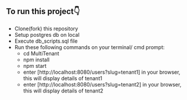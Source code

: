 ## To run this project👇

- Clone(fork) this repository
- Setup postgres db on local 
- Execute db_scripts.sql file
- Run these following commands on your terminal/ cmd prompt:
  - cd MultiTenant
  - npm install
  - npm start
  - enter [http://localhost:8080/users?slug=tenant1] in your browser, this will display details of tenant1
  - enter [http://localhost:8080/users?slug=tenant2] in your browser, this will display details of tenant2
